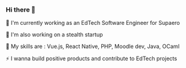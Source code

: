 ### Hi there 👋

🔭 I'm currently working as an EdTech Software Engineer for Supaero

🥷 I'm also working on a stealth startup

🌱 My skills are : Vue.js, React Native, PHP, Moodle dev, Java, OCaml

⚡ I wanna build positive products and contribute to EdTech projects
